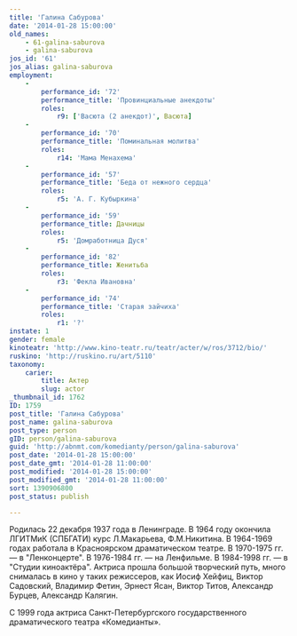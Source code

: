 ```yaml
---
title: 'Галина Сабурова'
date: '2014-01-28 15:00:00'
old_names:
    - 61-galina-saburova
    - galina-saburova
jos_id: '61'
jos_alias: galina-saburova
employment:
    -
        performance_id: '72'
        performance_title: 'Провинциальные анекдоты'
        roles:
            r9: ['Васюта (2 анекдот)', Васюта]
    -
        performance_id: '70'
        performance_title: 'Поминальная молитва'
        roles:
            r14: 'Мама Менахема'
    -
        performance_id: '57'
        performance_title: 'Беда от нежного сердца'
        roles:
            r5: 'А. Г. Кубыркина'
    -
        performance_id: '59'
        performance_title: Дачницы
        roles:
            r5: 'Домработница Дуся'
    -
        performance_id: '82'
        performance_title: Женитьба
        roles:
            r3: 'Фекла Ивановна'
    -
        performance_id: '74'
        performance_title: 'Старая зайчиха'
        roles:
            r1: '?'
instate: 1
gender: female
kinoteatr: 'http://www.kino-teatr.ru/teatr/acter/w/ros/3712/bio/'
ruskino: 'http://ruskino.ru/art/5110'
taxonomy:
    carier:
        title: Актер
        slug: actor
_thumbnail_id: 1762
ID: 1759
post_title: 'Галина Сабурова'
post_name: galina-saburova
post_type: person
gID: person/galina-saburova
guid: 'http://abnmt.com/komedianty/person/galina-saburova'
post_date: '2014-01-28 15:00:00'
post_date_gmt: '2014-01-28 11:00:00'
post_modified: '2014-01-28 15:00:00'
post_modified_gmt: '2014-01-28 11:00:00'
sort: 1390906800
post_status: publish

---
```


Родилась 22 декабря 1937 года в Ленинграде. В 1964 году окончила ЛГИТМиК (СПБГАТИ) курс Л.Макарьева, Ф.М.Никитина. В 1964-1969 годах работала в Красноярском драматическом театре. В 1970-1975 гг. — в "Ленконцерте". В 1976-1984 гг. — на Ленфильме. В 1984-1998 гг. — в "Студии киноактёра". Актриса прошла большой творческий путь, много снималась в кино у таких режиссеров, как Иосиф Хейфиц, Виктор Садовский, Владимир Фетин, Эрнест Ясан, Виктор Титов, Александр Бурцев, Александр Калягин.


С 1999 года актриса Санкт-Петербургского государственного драматического театра «Комедианты».